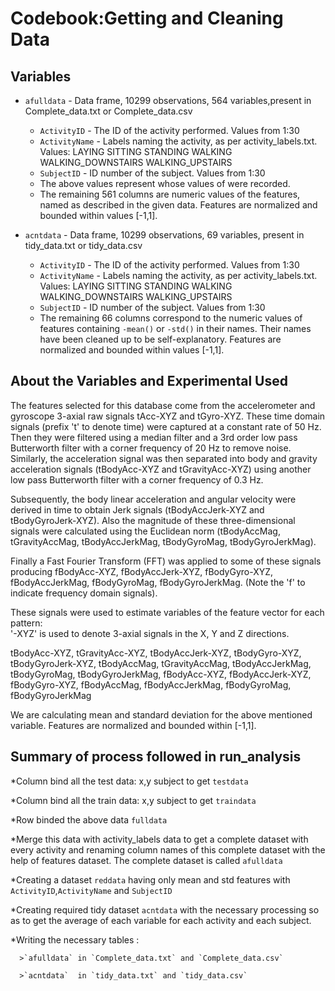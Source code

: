 Codebook:Getting and Cleaning Data
==================================


Variables
---------
* `afulldata` - Data frame, 10299 observations, 564 variables,present in Complete_data.txt or Complete_data.csv
    * `ActivityID` - The ID of the activity performed. Values from 1:30
    * `ActivityName` - Labels naming the activity, as per activity_labels.txt. Values: LAYING SITTING STANDING WALKING WALKING_DOWNSTAIRS WALKING_UPSTAIRS
    * `SubjectID` - ID number of the subject. Values from 1:30
    * The above values represent whose values of were recorded.
    * The remaining 561 columns are numeric values of the features, named as           described in the given data. Features are normalized and bounded within values [-1,1].
    
* `acntdata` - Data frame, 10299 observations, 69 variables, present in tidy_data.txt or tidy_data.csv
    * `ActivityID` - The ID of the activity performed. Values from 1:30
    * `ActivityName` - Labels naming the activity, as per activity_labels.txt. Values: LAYING SITTING STANDING WALKING WALKING_DOWNSTAIRS WALKING_UPSTAIRS
    * `SubjectID` - ID number of the subject. Values from 1:30
    *  The remaining 66 columns correspond to the numeric values of features containing `-mean()` or `-std()` in their names. Their names have been cleaned up to be self-explanatory. Features are normalized and bounded within values [-1,1].
  


About the Variables and Experimental Used
-----------------------------------------
The features selected for this database come from the accelerometer and gyroscope 3-axial raw signals tAcc-XYZ and tGyro-XYZ. These time domain signals (prefix 't' to denote time) were captured at a constant rate of 50 Hz. Then they were filtered using a median filter and a 3rd order low pass Butterworth filter with a corner frequency of 20 Hz to remove noise. Similarly, the acceleration signal was then separated into body and gravity acceleration signals (tBodyAcc-XYZ and tGravityAcc-XYZ) using another low pass Butterworth filter with a corner frequency of 0.3 Hz. 

Subsequently, the body linear acceleration and angular velocity were derived in time to obtain Jerk signals (tBodyAccJerk-XYZ and tBodyGyroJerk-XYZ). Also the magnitude of these three-dimensional signals were calculated using the Euclidean norm (tBodyAccMag, tGravityAccMag, tBodyAccJerkMag, tBodyGyroMag, tBodyGyroJerkMag). 

Finally a Fast Fourier Transform (FFT) was applied to some of these signals producing fBodyAcc-XYZ, fBodyAccJerk-XYZ, fBodyGyro-XYZ, fBodyAccJerkMag, fBodyGyroMag, fBodyGyroJerkMag. (Note the 'f' to indicate frequency domain signals). 

These signals were used to estimate variables of the feature vector for each pattern:  
'-XYZ' is used to denote 3-axial signals in the X, Y and Z directions.

tBodyAcc-XYZ,
tGravityAcc-XYZ,
tBodyAccJerk-XYZ,
tBodyGyro-XYZ,
tBodyGyroJerk-XYZ,
tBodyAccMag,
tGravityAccMag,
tBodyAccJerkMag,
tBodyGyroMag,
tBodyGyroJerkMag,
fBodyAcc-XYZ,
fBodyAccJerk-XYZ,
fBodyGyro-XYZ,
fBodyAccMag,
fBodyAccJerkMag,
fBodyGyroMag,
fBodyGyroJerkMag


We are calculating mean and standard deviation for the above mentioned variable.
Features are normalized and bounded within [-1,1].


Summary of process followed in run_analysis
-------------------------------------------

  *Column bind all the test data: x,y subject to get `testdata`
  
  *Column bind all the train data: x,y subject to get `traindata`

  *Row binded the above data `fulldata`

  *Merge this data with activity_labels data to get a complete dataset with every activity and renaming column names of this complete dataset with the help of features dataset. The complete dataset is called `afulldata`
  
  *Creating a dataset `reddata` having only mean and std features with `ActivityID`,`ActivityName` and `SubjectID`
  
  *Creating required tidy dataset `acntdata` with the necessary processing so as to get the average of each variable for each activity and each subject. 
  
  *Writing the necessary tables :
      
      >`afulldata` in `Complete_data.txt` and `Complete_data.csv` 
      
      >`acntdata`  in `tidy_data.txt` and `tidy_data.csv`